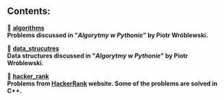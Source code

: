 ## **Contents:**

:snake: **[algorithms](https://github.com/mateuszk098/python_learning_tools/tree/master/algorithms_and_data_structures/algorithms)** <br /> **Problems discussed in "_Algorytmy w Pythonie_" by Piotr Wróblewski.**

:snake: **[data_strucutres](https://github.com/mateuszk098/python_learning_tools/tree/master/algorithms_and_data_structures/data_structures)** <br /> **Data structures discussed in "_Algorytmy w Pythonie_" by Piotr Wróblewski.**

:snake: **[hacker_rank](https://github.com/mateuszk098/python_learning_tools/tree/master/algorithms/hacker_rank)** <br /> **Problems from [HackerRank](https://www.hackerrank.com/domains/algorithms) website. Some of the problems are solved in C++.**